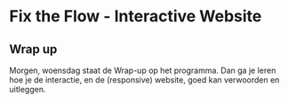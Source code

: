 # Fix the Flow - Interactive Website

## Wrap up

Morgen, woensdag staat de Wrap-up op het programma. 
Dan ga je leren hoe je de interactie, en de (responsive) website, goed kan verwoorden en uitleggen.

<!--
Tijdens de *Wrap up* ga je voorbereiden waar je feedback op wil van de opdrachtgever en wat je nog kan afmaken. 

### Aanpak

Bespreek met een andere student wat je donderdag wil laten zien tijdens de Sprint Review. Daarna doorloop je samen de Readme.

Bespreek vandaag met een docent wat je donderdag gaat laten zien en wat je nog moet doen.

### Sprint Review voorbereiden

Schrijf op het whiteboard je naam, de opdracht, wat je donderdag wil laten zien + een code vraag.

Doorloop de workshop uit Sprint 2 voor een goede voorbereiding: https://github.com/fdnd-task/the-client-website/blob/main/docs/sprint-review.md


### Readme

Als je een sprint afsluit, zorg er dan voor dat je *repository* een nette Readme heeft. Dit kan je gebruiken tijdens de Sprint Review en daarna geef je de opdrachtgever de link naar je repo, zodat die na de Sprint Review kan lezen en zien wat je hebt gemaakt..

Begin de Readme met een korte uitleg over de opdracht. Hier kan je ook schrijven waar je feedback op wil, welke feature wil je dat de opdrachtgever bekijkt? Maak via GitHub Pages een URL van je project en voeg deze ook toe aan de Readme.

#### Beschrijving

Bij 'Beschrijving' komt te staan hoe je project er uit ziet, hoe het werkt en wat je er mee kan. Beschrijf hier de features waar je feedback op wil en voeg ook screenshots toe. 

#### Kenmerken 

Bij 'Kenmerken' staat welke technieken zijn gebruikt en hoe. Wat is de HTML structuur? Wat zijn de belangrijkste dingen in CSS? Wat is er met JS gedaan en hoe? 

